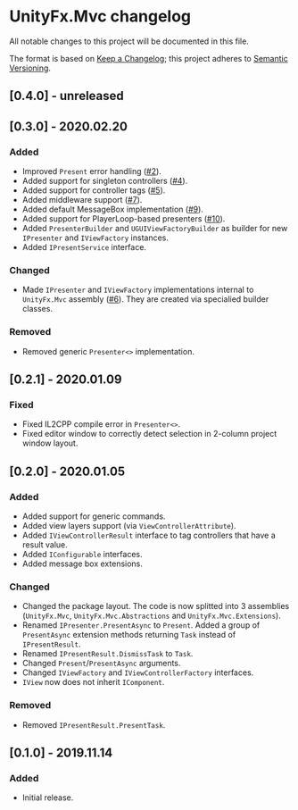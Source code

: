 # UnityFx.Mvc changelog
All notable changes to this project will be documented in this file.

The format is based on [Keep a Changelog](http://keepachangelog.com/); this project adheres to [Semantic Versioning](http://semver.org/).

## [0.4.0] - unreleased

## [0.3.0] - 2020.02.20

### Added
- Improved `Present` error handling ([#2](https://github.com/Arvtesh/UnityFx.Mvc/issues/2)).
- Added support for singleton controllers ([#4](https://github.com/Arvtesh/UnityFx.Mvc/issues/4)).
- Added support for controller tags ([#5](https://github.com/Arvtesh/UnityFx.Mvc/issues/5)).
- Added middleware support ([#7](https://github.com/Arvtesh/UnityFx.Mvc/issues/7)).
- Added default MessageBox implementation ([#9](https://github.com/Arvtesh/UnityFx.Mvc/issues/9)).
- Added support for PlayerLoop-based presenters ([#10](https://github.com/Arvtesh/UnityFx.Mvc/issues/10)).
- Added `PresenterBuilder` and `UGUIViewFactoryBuilder` as builder for new `IPresenter` and `IViewFactory` instances.
- Added `IPresentService` interface.

### Changed
- Made `IPresenter` and `IViewFactory` implementations internal to `UnityFx.Mvc` assembly ([#6](https://github.com/Arvtesh/UnityFx.Mvc/issues/6)). They are created via specialied builder classes.

### Removed
- Removed generic `Presenter<>` implementation.

## [0.2.1] - 2020.01.09

### Fixed
- Fixed IL2CPP compile error in `Presenter<>`.
- Fixed editor window to correctly detect selection in 2-column project window layout.

## [0.2.0] - 2020.01.05

### Added
- Added support for generic commands.
- Added view layers support (via `ViewControllerAttribute`).
- Added `IViewControllerResult` interface to tag controllers that have a result value.
- Added `IConfigurable` interfaces.
- Added message box extensions.

### Changed
- Changed the package layout. The code is now splitted into 3 assemblies (`UnityFx.Mvc`, `UnityFx.Mvc.Abstractions` and `UnityFx.Mvc.Extensions`).
- Renamed `IPresenter.PresentAsync` to `Present`. Added a group of `PresentAsync` extension methods returning `Task` instead of `IPresentResult`.
- Renamed `IPresentResult.DismissTask` to `Task`.
- Changed `Present`/`PresentAsync` arguments.
- Changed `IViewFactory` and `IViewControllerFactory` interfaces.
- `IView` now does not inherit `IComponent`.

### Removed
- Removed `IPresentResult.PresentTask`.

## [0.1.0] - 2019.11.14

### Added
- Initial release.

